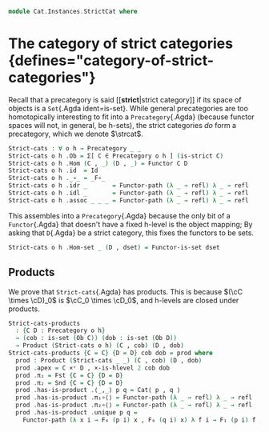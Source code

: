 <!--
```agda
open import 1Lab.Reflection.Record

open import Cat.Instances.Functor
open import Cat.Instances.Product
open import Cat.Diagram.Product
open import Cat.Prelude
open import Cat.Strict
```
-->

```agda
module Cat.Instances.StrictCat where
```

<!--
```agda
open Product
open is-product
open Precategory
open Functor

private variable
  o h : Level
```
-->

# The category of strict categories {defines="category-of-strict-categories"}

Recall that a precategory is said [[**strict**|strict category]] if its
space of objects is a `Set`{.Agda ident=is-set}. While general
precategories are too homotopically interesting to fit into a
`Precategory`{.Agda} (because functor spaces will not, in general, be
h-sets), the strict categories _do_ form a precategory, which we denote
$\strcat$.

<!--
```agda
private unquoteDecl eqv = declare-record-iso eqv (quote Functor)

Functor-is-set : ∀ {o h} {C D : Precategory o h} → is-set (Ob D)
               → is-set (Functor C D)
Functor-is-set {o = o} {h} {C} {D} dobset = Iso→is-hlevel! 2 eqv where instance
  Dob : H-Level (Ob D) 2
  Dob = basic-instance 2 dobset
```
-->

```agda
Strict-cats : ∀ o h → Precategory _ _
Strict-cats o h .Ob = Σ[ C ∈ Precategory o h ] (is-strict C)
Strict-cats o h .Hom (C , _) (D , _) = Functor C D
Strict-cats o h .id  = Id
Strict-cats o h ._∘_ = _F∘_
Strict-cats o h .idr _       = Functor-path (λ _ → refl) λ _ → refl
Strict-cats o h .idl _       = Functor-path (λ _ → refl) λ _ → refl
Strict-cats o h .assoc _ _ _ = Functor-path (λ _ → refl) λ _ → refl
```

This assembles into a `Precategory`{.Agda} because the only bit of a
`Functor`{.Agda} that doesn't have a fixed h-level is the object
mapping; By asking that `D`{.Agda} be a strict category, this fixes the
functors to be sets.

```agda
Strict-cats o h .Hom-set _ (D , dset) = Functor-is-set dset
```

## Products

We prove that `Strict-cats`{.Agda} has products. This is because $(\cC
\times \cD)_0$ is $\cC_0 \times \cD_0$, and h-levels are closed under
products.

```agda
Strict-cats-products
  : {C D : Precategory o h}
  → (cob : is-set (Ob C)) (dob : is-set (Ob D))
  → Product (Strict-cats o h) (C , cob) (D , dob)
Strict-cats-products {C = C} {D = D} cob dob = prod where
  prod : Product (Strict-cats _ _) (C , cob) (D , dob)
  prod .apex = C ×ᶜ D , ×-is-hlevel 2 cob dob
  prod .π₁ = Fst {C = C} {D = D}
  prod .π₂ = Snd {C = C} {D = D}
  prod .has-is-product .⟨_,_⟩ p q = Cat⟨ p , q ⟩
  prod .has-is-product .π₁∘⟨⟩ = Functor-path (λ _ → refl) λ _ → refl
  prod .has-is-product .π₂∘⟨⟩ = Functor-path (λ _ → refl) λ _ → refl
  prod .has-is-product .unique p q =
    Functor-path (λ x i → F₀ (p i) x , F₀ (q i) x) λ f i → F₁ (p i) f , F₁ (q i) f
```
